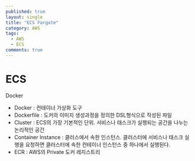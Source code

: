 ```yaml
---
published: true
layout: single
title: "ECS Fargate"
category: AWS
tags:
  - AWS
  - ECS
comments: true
---
```


ECS
=============


Docker




- Docker : 컨테이너 가상화 도구
- Dockerfile : 도커의 이미지 생성과정을 정의한 DSL형식으로 작성된 파일
- Cluster : ECS의 가장 기본적인 단위. 서비스나 태스크가 실행되는 공간을 나누는 논리적인 공간
- Container Instance : 클러스에서 속한 인스턴스. 클러스터에 서비스나 태스크 실행을 요청하면 클러스터에 속한 컨테이너 인스턴스 중 하나에서 실행된다.
- ECR : AWS의 Private 도커 레지스트리
